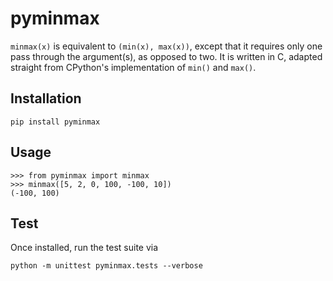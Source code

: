 # pyminmax
``minmax(x)`` is equivalent to ``(min(x), max(x))``, except that it requires
only one pass through the argument(s), as opposed to two. It is written in C,
adapted straight from CPython's implementation of ``min()`` and ``max()``.
## Installation
```
pip install pyminmax
```
## Usage
```python3
>>> from pyminmax import minmax
>>> minmax([5, 2, 0, 100, -100, 10])
(-100, 100)
```
## Test
Once installed, run the test suite via
```
python -m unittest pyminmax.tests --verbose
```

